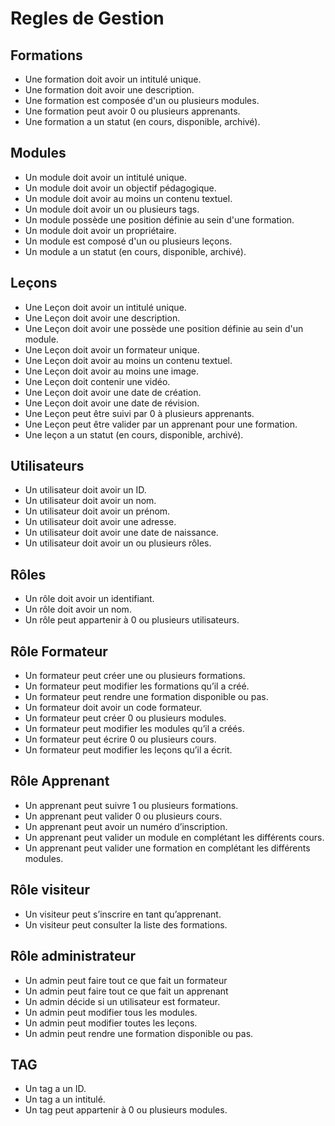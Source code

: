 # Regles de Gestion

## Formations

* Une formation doit avoir un intitulé unique.
* Une formation doit avoir une description.
* Une formation est composée d'un ou plusieurs modules.
* Une formation peut avoir 0 ou plusieurs apprenants.
* Une formation a un statut (en cours, disponible, archivé).

## Modules

* Un module doit avoir un intitulé unique.
* Un module doit avoir un objectif pédagogique.
* Un module doit avoir au moins un contenu textuel.
* Un module doit avoir un ou plusieurs tags.
* Un module possède une position définie au sein d'une formation.
* Un module doit avoir un propriétaire.
* Un module est composé d'un ou plusieurs leçons.
* Un module a un statut (en cours, disponible, archivé).

## Leçons

* Une Leçon doit avoir un intitulé unique.
* Une Leçon doit avoir une description.
* Une Leçon doit avoir une possède une position définie au sein d'un module.
* Une Leçon doit avoir un formateur unique.
* Une Leçon doit avoir au moins un contenu textuel.
* Une Leçon doit avoir au moins une image.
* Une Leçon doit contenir une vidéo.
* Une Leçon doit avoir une date de création.
* Une Leçon doit avoir une date de révision.
* Une Leçon peut être suivi par 0 à plusieurs apprenants.
* Une Leçon peut être valider par un apprenant pour une formation.
* Une leçon a un statut (en cours, disponible, archivé).

## Utilisateurs

* Un utilisateur doit avoir un ID.
* Un utilisateur doit avoir un nom.
* Un utilisateur doit avoir un prénom.
* Un utilisateur doit avoir une adresse.
* Un utilisateur doit avoir une date de naissance.
* Un utilisateur doit avoir un ou plusieurs rôles.

## Rôles

* Un rôle doit avoir un identifiant.
* Un rôle doit avoir un nom.
* Un rôle peut appartenir à 0 ou plusieurs utilisateurs.

## Rôle Formateur

* Un formateur peut créer une ou plusieurs formations.
* Un formateur peut modifier les formations qu’il a créé.
* Un formateur peut rendre une formation disponible ou pas.
* Un formateur doit avoir un code formateur.
* Un formateur peut créer 0 ou plusieurs modules.
* Un formateur peut modifier les modules qu’il a créés.
* Un formateur peut écrire 0 ou plusieurs cours.
* Un formateur peut modifier les leçons qu’il a écrit.

## Rôle Apprenant

* Un apprenant peut suivre 1 ou plusieurs formations.
* Un apprenant peut valider 0 ou plusieurs cours.
* Un apprenant peut avoir un numéro d’inscription.
* Un apprenant peut valider un module en complétant les différents cours.
* Un apprenant peut valider une formation en complétant les différents modules.

## Rôle visiteur

* Un visiteur peut s’inscrire en tant qu’apprenant.
* Un visiteur peut consulter la liste des formations.

## Rôle administrateur

* Un admin peut faire tout ce que fait un formateur
* Un admin peut faire tout ce que fait  un apprenant
* Un admin décide si un utilisateur est formateur.
* Un admin peut modifier tous les modules.
* Un admin peut modifier toutes les leçons.
* Un admin peut rendre une formation disponible ou pas.

## TAG

* Un tag a un ID.
* Un tag a un intitulé.
* Un tag peut appartenir à 0 ou plusieurs modules.
